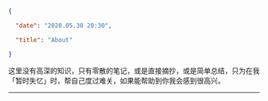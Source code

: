 ```json

{

  "date": "2020.05.30 20:30",

  "title": "About"

}

```



这里没有高深的知识，只有零散的笔记，或是直接摘抄，或是简单总结，只为在我「暂时失忆」时，帮自己度过难关，如果能帮助到你我会感到很高兴。



---